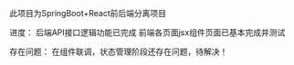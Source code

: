 此项目为SpringBoot+React前后端分离项目

进度：
    后端API接口逻辑功能已完成
    前端各页面jsx组件页面已基本完成并测试
    
存在问题：
    在组件联调，状态管理阶段还存在问题，待解决！
